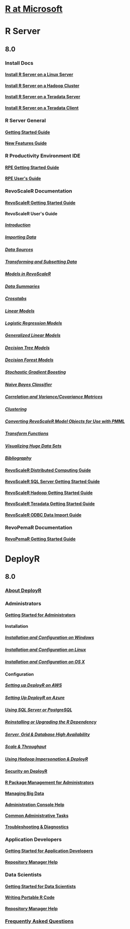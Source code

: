 # [R at Microsoft](index.md)
# R Server
## 8.0
### Install Docs
#### [Install R Server on a Linux Server](rserver/8.0/rserver-install-linux-server.md)
#### [Install R Server on a Hadoop Cluster](rserver/8.0/rserver-install-hadoop.md)
#### [Install R Server on a Teradata Server](rserver/8.0/rserver-install-teradata-server.md)
#### [Install R Server on a Teradata Client](rserver/8.0/rserver-install-teradata-client.md)
### R Server General
#### [Getting Started Guide](rserver/8.0/rserver-getting-started.md)
#### [New Features Guide](rserver/8.0/rserver-new-features.md)
### R Productivity Environment IDE
#### [RPE Getting Started Guide](rserver/8.0/RevoRPE_Getting_Started.md)
#### [RPE User's Guide](rserver/8.0/RevoRPE_Users_Guide.md)
### RevoScaleR Documentation
#### [RevoScaleR Getting Started Guide](rserver/8.0/rserver-scaler-getting-started.md)
#### RevoScaleR User's Guide
##### [Introduction](rserver/8.0/rserver-scaler-user-guide-1-introduction.md)
##### [Importing Data](rserver/8.0/rserver-scaler-user-guide-2-data-import.md)
##### [Data Sources](rserver/8.0/rserver-scaler-user-guide-3-data-source.md)
##### [Transforming and Subsetting Data](rserver/8.0/rserver-scaler-user-guide-4-data-transform.md)
##### [Models in RevoScaleR](rserver/8.0/rserver-scaler-user-guide-5-models.md)
##### [Data Summaries](rserver/8.0/rserver-scaler-user-guide-6-data-summaries.md)
##### [Crosstabs](rserver/8.0/rserver-scaler-user-guide-7-crosstabs.md)
##### [Linear Models](rserver/8.0/rserver-scaler-user-guide-8-linear-model.md)
##### [Logistic Regression Models](rserver/8.0/rserver-scaler-user-guide-9-logistic-regression.md)
##### [Generalized Linear Models](rserver/8.0/rserver-scaler-user-guide-10-generalized-linear-model.md)
##### [Decision Tree Models](rserver/8.0/rserver-scaler-user-guide-11-decision-tree.md)
##### [Decision Forest Models](rserver/8.0/rserver-scaler-user-guide-12-decision-forest.md)
##### [Stochastic Gradient Boosting](rserver/8.0/rserver-scaler-user-guide-13-boosting.md)
##### [Naive Bayes Classifier](rserver/8.0/rserver-scaler-user-guide-14-naive-bayes.md)
##### [Correlation and Variance/Covariance Matrices](rserver/8.0/rserver-scaler-user-guide-15-covcor.md)
##### [Clustering](rserver/8.0/rserver-scaler-user-guide-16-cluster.md)
##### [Converting RevoScaleR Model Objects for Use with PMML](rserver/8.0/rserver-scaler-user-guide-17-pmml.md)
##### [Transform Functions](rserver/8.0/rserver-scaler-user-guide-18-transform-functions.md)
##### [Visualizing Huge Data Sets](rserver/8.0/rserver-scaler-user-guide-19-visualize-huge-data-sets.md)
##### [Bibliography](rserver/8.0/rserver-scaler-user-guide-20-bibliography.md)
#### [RevoScaleR Distributed Computing Guide](rserver/8.0/rserver-scaler-distributed-computing.md)
#### [RevoScaleR SQL Server Getting Started Guide](rserver/8.0/rserver-scaler-sql-server-getting-started.md)
#### [RevoScaleR Hadoop Getting Started Guide](rserver/8.0/rserver-scaler-hadoop-getting-started.md)
#### [RevoScaleR Teradata Getting Started Guide](rserver/8.0/rserver-scaler-teradata-getting-started.md)
#### [RevoScaleR ODBC Data Import Guide](rserver/8.0/rserver-scaler-odbc.md)
### RevoPemaR Documentation
#### [RevoPemaR Getting Started Guide](rserver/8.0/rserver-pemar-getting-started.md)
# DeployR
## 8.0
### [About DeployR](deployr/8.0/deployr-about.md)
### Administrators
#### [Getting Started for Administrators](deployr/8.0/deployr-administrator-getting-started.md)
#### Installation
##### [Installation and Configuration on Windows](deployr/8.0/deployr-admin-install-on-windows.md)
##### [Installation and Configuration on Linux](deployr/8.0/deployr-admin-install-on-linux.md)
##### [Installation and Configuration on OS X](deployr/8.0/deployr-admin-install-on-osx.md)
#### Configuration
##### [Setting up DeployR on AWS](deployr/8.0/deployr-admin-configure-for-aws.md)
##### [Setting Up DeployR on Azure](deployr/8.0/deployr-admin-configure-for-azure.md)
##### [Using SQL Server or PostgreSQL](deployr/8.0/deployr-admin-configure-for-sql-server.md)
##### [Reinstalling or Upgrading the R Dependency ](deployr/8.0/deployr-admin-configure-reinstall-r.md)
##### [Server, Grid & Database High Availability](deployr/8.0/deployr-admin-configure-high-availability.md)
##### [Scale & Throughput](deployr/8.0/deployr-admin-scale-and-throughput.md)
##### [Using Hadoop Impersonation & DeployR](deployr/8.0/deployr-admin-hadoop-impersonation.md)
#### [Security on DeployR](deployr/8.0/deployr-admin-security.md)
#### [R Package Management for Administrators](deployr/8.0/deployr-admin-r-package-management.md)
#### [Managing Big Data](deployr/8.0/deployr-admin-manage-big-data.md)
#### [Administration Console Help](deployr/8.0/deployr-administration-console-help.md)
#### [Common Administrative Tasks](deployr/8.0/common-administration-tasks.md)
#### [Troubleshooting & Diagnostics](deployr/8.0/deployr-admin-troubleshooting.md)
### Application Developers
#### [Getting Started for Application Developers](deployr/8.0/deployr-application-developer-getting-started.md)
#### [Repository Manager Help](deployr/8.0/deployr-app-developer-repository-manager-help.md)
### Data Scientists
#### [Getting Started for Data Scientists](deployr/8.0/deployr-data-scientist-getting-started.md)
#### [Writing Portable R Code](deployr/8.0/deployr-data-scientist-write-portable-r-code.md)
#### [Repository Manager Help](deployr/8.0/deployr-data-scientist-repository-manager-help.md)
### [Frequently Asked Questions](deployr/8.0/deployr-faqs.md)
